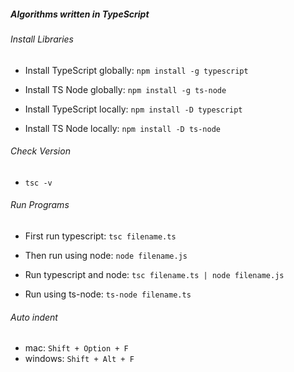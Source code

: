 ##### Algorithms written in TypeScript

###### Install Libraries 
- Install TypeScript globally: `npm install -g typescript`
- Install TS Node globally: `npm install -g ts-node`

- Install TypeScript locally: `npm install -D typescript`
- Install TS Node locally: `npm install -D ts-node`

###### Check Version
- `tsc -v`

###### Run Programs
- First run typescript: `tsc filename.ts`
- Then run using node: `node filename.js` 

- Run typescript and node:  `tsc filename.ts | node filename.js` 
- Run using ts-node: `ts-node filename.ts`

###### Auto indent
- mac: `Shift + Option + F`
- windows: `Shift + Alt + F`